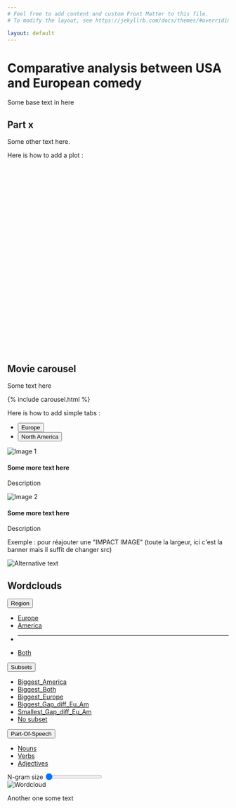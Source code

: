 ```yaml
---
# Feel free to add content and custom Front Matter to this file.
# To modify the layout, see https://jekyllrb.com/docs/themes/#overriding-theme-defaults

layout: default
---
```

# Comparative analysis between USA and European comedy 

Some base text in here

## Part x

Some other text here.

Here is how to add a plot :

<!-- ATTENTION il faut que 'basic-plot' corresponde à l'argument de newPlot() dans basic_plot.js !! -->
<div id="basic-plot" style="width: 620px; height: 420px;"></div>
<script src="{{ '/assets/js/basic_plot.js' | relative_url }}"></script>


## Movie carousel

<div class="container-fluid">
  <div class="row justify-content-center">
    <div class="col-8">
      <p>Some text here</p>
    </div>
    <div class="col-4">
      {% include carousel.html %}
    </div>
  </div>
</div>

Here is how to add simple tabs :

<div class="container mt-2 mb-2">
  <ul class="nav nav-underline" id="sampleTabs" role="tablist">
    <li class="nav-item" role="presentation">
      <button class="nav-link active" id="europe-wordcloud-tab" data-bs-toggle="tab" data-bs-target="#europe-wordcloud" type="button" role="tab" aria-controls="europe-wordcloud" aria-selected="true">
        Europe
      </button>
    </li>
    <li class="nav-item" role="presentation">
      <button class="nav-link" id="america-wordcloud-tab" data-bs-toggle="tab" data-bs-target="#america-wordcloud" type="button" role="tab" aria-controls="america-wordcloud" aria-selected="false">
        North America
      </button>
    </li>
  </ul>

  <div class="tab-content mt-3" id="sampleTabsContent">
    <div class="tab-pane fade show active" id="europe-wordcloud" role="tabpanel" aria-labelledby="europe-wordcloud-tab">
      <div class="card w-25">
        <img src="{{ '/assets/img/test1.jpg' | relative_url }}" alt="Image 1" class="card-img-top">
        <div class="card-body">
          <h4 class="card-title">Some more text here </h4>
          <p class="card-text">Description</p>
        </div>
      </div>
    </div>
    <div class="tab-pane fade" id="america-wordcloud" role="tabpanel" aria-labelledby="america-wordcloud-tab">
      <div class="card w-25">
      <img src="{{ '/assets/img/test2.jpg' | relative_url }}" alt="Image 2" class="card-img-top">
        <div class="card-body">
          <h4 class="card-title">Some more text here </h4>
          <p class="card-text">Description</p>
        </div>
      </div>
    </div>
  </div>
</div>

Exemple : pour réajouter une "IMPACT IMAGE" (toute la largeur, ici c'est la banner mais il suffit de changer src)

<div class="big-image-wrapper">
  <img src="{{ '/assets/img/banner.jpg' | relative_url }}" alt="Alternative text" class="big-image">
</div>
<div class="big-image-spacer"></div>


## Wordclouds

<script src="{{ '/assets/js/wordclouds.js' | relative_url }}"></script>
<div class="container-fluid">
  <div class="row" id="wordclouds">
    <div class="col align-content-center">
      <div class="btn-group  w-100">
        <button type="button" class="btn btn-info dropdown-toggle" data-bs-toggle="dropdown" aria-expanded="false">
          Region
        </button>
        <ul class="dropdown-menu">
          <li><a class="dropdown-item" href="#wordclouds" onclick="on_wordcloud_filter_change({key: 'region', value: 'Europe'})">Europe</a></li>
          <li><a class="dropdown-item" href="#wordclouds" onclick="on_wordcloud_filter_change({key: 'region', value: 'America'})">America</a></li>
          <li><hr class="dropdown-divider"></li>
          <li><a class="dropdown-item" href="#wordclouds" onclick="on_wordcloud_filter_change({key: 'region', value: 'Both'})">Both</a></li>
        </ul>
      </div>
    </div>
    <div class="col align-content-center">
      <div class="btn-group  w-100">
        <button type="button" class="btn btn-info dropdown-toggle" data-bs-toggle="dropdown" aria-expanded="false">
          Subsets
        </button>
        <ul class="dropdown-menu">
          <li><a class="dropdown-item" href="#wordclouds" onclick="on_wordcloud_filter_change({key: 'subset', value: 'Biggest_America'})">Biggest_America</a></li>
          <li><a class="dropdown-item" href="#wordclouds" onclick="on_wordcloud_filter_change({key: 'subset', value: 'Biggest_Both'})">Biggest_Both</a></li>
          <li><a class="dropdown-item" href="#wordclouds" onclick="on_wordcloud_filter_change({key: 'subset', value: 'Biggest_Europe'})">Biggest_Europe</a></li>
          <li><a class="dropdown-item" href="#wordclouds" onclick="on_wordcloud_filter_change({key: 'subset', value: 'Biggest_Gap_diff_Eu_Am'})">Biggest_Gap_diff_Eu_Am</a></li>
          <li><a class="dropdown-item" href="#wordclouds" onclick="on_wordcloud_filter_change({key: 'subset', value: 'Smallest_Gap_diff_Eu_Am'})">Smallest_Gap_diff_Eu_Am</a></li>
          <li><a class="dropdown-item" href="#wordclouds" onclick="on_wordcloud_filter_change({key: 'subset', value: 'None'})">No subset</a></li>
        </ul>
      </div>
    </div>
    <div class="col align-content-center">
      <div class="btn-group  w-100">
        <button type="button" class="btn btn-info dropdown-toggle" data-bs-toggle="dropdown" aria-expanded="false">
          Part-Of-Speech
        </button>
        <ul class="dropdown-menu">
          <li><a class="dropdown-item" href="#wordclouds" onclick="on_wordcloud_filter_change({key: 'pos_tag', value: 'NN'})">Nouns</a></li>
          <li><a class="dropdown-item" href="#wordclouds" onclick="on_wordcloud_filter_change({key: 'pos_tag', value: 'VB'})">Verbs</a></li>
          <li><a class="dropdown-item" href="#wordclouds" onclick="on_wordcloud_filter_change({key: 'pos_tag', value: 'JJ'})">Adjectives</a></li>
        </ul>
      </div>
    </div>
    <div class="col align-content-center">
      <label for="ngram-range" class="form-label text-center">N-gram size</label>
      <input type="range" class="form-range" style="height: 12px" min="1" max="3" step="1" 
      value="1" id="ngram-range" onchange="on_wordcloud_filter_change({key: 'ngram', value: this.value})">
    </div>
  </div>
  <div class="row justify-content-center">
    <div class="col-5 border border-secondary rounded">
      <img src="/assets/img/wordclouds/America__None__VB__1.jpg" class="wordcloud-image" alt="Wordcloud" id="wordcloud"
      onload="this.classList.remove('wordcloud-image-hidden')"/>
    </div>
  </div>
</div>

Another one some text
